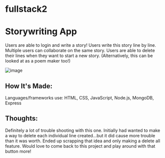 # fullstack2

# Storywriting App

Users are able to login and write a story! Users write this story line by line. Multiple users can collaborate on the same story. Users are able to delete their lines when they want to start a new story. (Alternatively, this can be looked at as a poem maker too!)

![image](https://user-images.githubusercontent.com/102040536/172030241-45b4091f-d885-41fb-8b27-1b14c7fe9d13.png)

## How It's Made:

Languages/frameworks use: HTML, CSS, JavaScript, Node.js, MongoDB, Express

## Thoughts:

Definitely a lot of trouble shooting with this one. Initially had wanted to make a way to delete each individual line created...but it did cause more trouble than it was worth. Ended up scrapping that idea and only making a delete all feature. Would love to come back to this project and play around with that button more!


